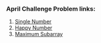 
<h3>April Challenge Problem links: </h3>
<ol>
  <li>
    <a href="https://leetcode.com/explore/challenge/card/30-day-leetcoding-challenge/528/week-1/3283/">
      Single Number
    </a>
  </li>
   <li>
    <a href="https://leetcode.com/explore/challenge/card/30-day-leetcoding-challenge/528/week-1/3284/">
      Happy Number
    </a>
  </li>
  <li>
    <a href="https://leetcode.com/explore/challenge/card/30-day-leetcoding-challenge/528/week-1/3285/">
      Maximum Subarray
    </a>
  </li>
</ol>
